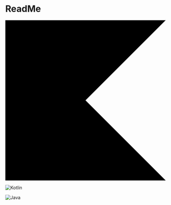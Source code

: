 # ReadMe

<svg role="img" viewBox="0 0 24 24" xmlns="http://www.w3.org/2000/svg"><title>Kotlin</title><path d="M24 24H0V0h24L12 12Z"/></svg>

![Kotlin](https://img.shields.io/badge/Kotlin-#7F52FF.svg?&style=for-the-badge&logo=Kotlin&logoColor=#7F52FF)

![Java](https://img.shields.io/badge/Java-007396.svg?&style=for-the-badge&logo=Java&logoColor=white)
